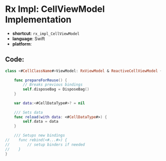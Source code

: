 # Rx Impl: CellViewModel Implementation
- **shortcut**: `rx_impl_CellViewModel`
- **language**: Swift
- **platform**: 


## Code:
```swift
class <#CellClassName#>ViewModel: RxViewModel & ReactiveCellViewModel {
    
    func prepareForReuse() {
        // Breaks previous bindings
        self.disposeBag = DisposeBag()
    }
    
    var data:<#CellDataType#>? = nil
    
    /// Sets data
    func reload(with data: <#CellDataType#>) {
        self.data = data
    }
    
    /// Setups new bindings
//    func rebind(<#...#>) {
//        // setup binders if needed
//    }
}
```
